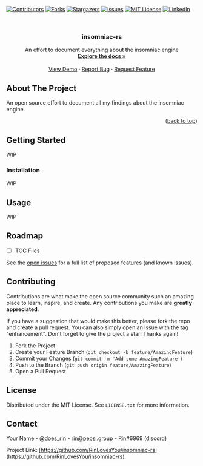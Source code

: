<!-- Improved compatibility of back to top link: See: https://github.com/othneildrew/Best-README-Template/pull/73 -->
<a name="readme-top"></a>
<!--
*** Thanks for checking out the Best-README-Template. If you have a suggestion
*** that would make this better, please fork the repo and create a pull request
*** or simply open an issue with the tag "enhancement".
*** Don't forget to give the project a star!
*** Thanks again! Now go create something AMAZING! :D
-->



<!-- PROJECT SHIELDS -->
<!--
*** I'm using markdown "reference style" links for readability.
*** Reference links are enclosed in brackets [ ] instead of parentheses ( ).
*** See the bottom of this document for the declaration of the reference variables
*** for contributors-url, forks-url, etc. This is an optional, concise syntax you may use.
*** https://www.markdownguide.org/basic-syntax/#reference-style-links
-->
[![Contributors][contributors-shield]][contributors-url]
[![Forks][forks-shield]][forks-url]
[![Stargazers][stars-shield]][stars-url]
[![Issues][issues-shield]][issues-url]
[![MIT License][license-shield]][license-url]
[![LinkedIn][linkedin-shield]][linkedin-url]



<!-- PROJECT LOGO -->
<br />
<div align="center">
<h3 align="center">insomniac-rs</h3>

  <p align="center">
    An effort to document everything about the insomniac engine
    <br />
    <a href="https://github.com/RinLovesYou/insomniac-rs/wiki"><strong>Explore the docs »</strong></a>
    <br />
    <br />
    <a href="https://github.com/RinLovesYou/insomniac-rs">View Demo</a>
    ·
    <a href="https://github.com/RinLovesYou/insomniac-rs/issues">Report Bug</a>
    ·
    <a href="https://github.com/RinLovesYou/insomniac-rs/issues">Request Feature</a>
  </p>
</div>



<!-- ABOUT THE PROJECT -->
## About The Project

An open source effort to document all my findings about the insomniac engine.

<p align="right">(<a href="#readme-top">back to top</a>)</p>

<!-- GETTING STARTED -->
## Getting Started

WIP

### Installation

WIP


<!-- USAGE EXAMPLES -->
## Usage

WIP

<!-- ROADMAP -->
## Roadmap

- [ ] TOC Files

See the [open issues](https://github.com/RinLovesYou/insomniac-rs/issues) for a full list of proposed features (and known issues).

<!-- CONTRIBUTING -->
## Contributing

Contributions are what make the open source community such an amazing place to learn, inspire, and create. Any contributions you make are **greatly appreciated**.

If you have a suggestion that would make this better, please fork the repo and create a pull request. You can also simply open an issue with the tag "enhancement".
Don't forget to give the project a star! Thanks again!

1. Fork the Project
2. Create your Feature Branch (`git checkout -b feature/AmazingFeature`)
3. Commit your Changes (`git commit -m 'Add some AmazingFeature'`)
4. Push to the Branch (`git push origin feature/AmazingFeature`)
5. Open a Pull Request


<!-- LICENSE -->
## License

Distributed under the MIT License. See `LICENSE.txt` for more information.


<!-- CONTACT -->
## Contact

Your Name - [@does_rin](https://twitter.com/does_rin) - rin@pepsi.group - Rin#6969 (discord)

Project Link: [https://github.com/RinLovesYou/insomniac-rs](https://github.com/RinLovesYou/insomniac-rs)

<!-- MARKDOWN LINKS & IMAGES -->
<!-- https://www.markdownguide.org/basic-syntax/#reference-style-links -->
[contributors-shield]: https://img.shields.io/github/contributors/RinLovesYou/insomniac-rs.svg?style=for-the-badge
[contributors-url]: https://github.com/RinLovesYou/insomniac-rs/graphs/contributors
[forks-shield]: https://img.shields.io/github/forks/RinLovesYou/insomniac-rs.svg?style=for-the-badge
[forks-url]: https://github.com/RinLovesYou/insomniac-rs/network/members
[stars-shield]: https://img.shields.io/github/stars/RinLovesYou/insomniac-rs.svg?style=for-the-badge
[stars-url]: https://github.com/RinLovesYou/insomniac-rs/stargazers
[issues-shield]: https://img.shields.io/github/issues/RinLovesYou/insomniac-rs.svg?style=for-the-badge
[issues-url]: https://github.com/RinLovesYou/insomniac-rs/issues
[license-shield]: https://img.shields.io/github/license/RinLovesYou/insomniac-rs.svg?style=for-the-badge
[license-url]: https://github.com/RinLovesYou/insomniac-rs/blob/master/LICENSE.txt
[linkedin-shield]: https://img.shields.io/badge/-LinkedIn-black.svg?style=for-the-badge&logo=linkedin&colorB=555
[linkedin-url]: https://linkedin.com/in/sarah-codenz-17219a198/
[product-screenshot]: images/screenshot.png
[Next.js]: https://img.shields.io/badge/next.js-000000?style=for-the-badge&logo=nextdotjs&logoColor=white
[Next-url]: https://nextjs.org/
[React.js]: https://img.shields.io/badge/React-20232A?style=for-the-badge&logo=react&logoColor=61DAFB
[React-url]: https://reactjs.org/
[Vue.js]: https://img.shields.io/badge/Vue.js-35495E?style=for-the-badge&logo=vuedotjs&logoColor=4FC08D
[Vue-url]: https://vuejs.org/
[Angular.io]: https://img.shields.io/badge/Angular-DD0031?style=for-the-badge&logo=angular&logoColor=white
[Angular-url]: https://angular.io/
[Svelte.dev]: https://img.shields.io/badge/Svelte-4A4A55?style=for-the-badge&logo=svelte&logoColor=FF3E00
[Svelte-url]: https://svelte.dev/
[Laravel.com]: https://img.shields.io/badge/Laravel-FF2D20?style=for-the-badge&logo=laravel&logoColor=white
[Laravel-url]: https://laravel.com
[Bootstrap.com]: https://img.shields.io/badge/Bootstrap-563D7C?style=for-the-badge&logo=bootstrap&logoColor=white
[Bootstrap-url]: https://getbootstrap.com
[JQuery.com]: https://img.shields.io/badge/jQuery-0769AD?style=for-the-badge&logo=jquery&logoColor=white
[JQuery-url]: https://jquery.com 
